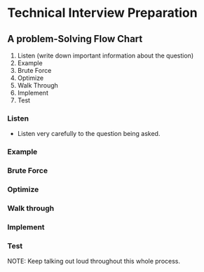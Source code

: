 # Technical Interview Preparation

## A problem-Solving Flow Chart

1. Listen (write down important information about the question)
2. Example
3. Brute Force
4. Optimize
5. Walk Through
6. Implement 
7. Test

### Listen

  * Listen very carefully to the question being asked.

### Example

### Brute Force

### Optimize

### Walk through


### Implement

### Test

NOTE: Keep talking out loud throughout this whole process.
